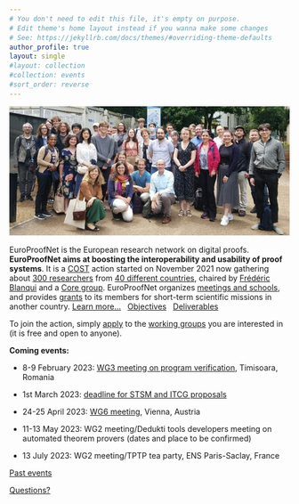 ```yaml
---
# You don't need to edit this file, it's empty on purpose.
# Edit theme's home layout instead if you wanna make some changes
# See: https://jekyllrb.com/docs/themes/#overriding-theme-defaults
author_profile: true
layout: single
#layout: collection
#collection: events
#sort_order: reverse
---
```


<img src="/_pages/WG1/Jun2022/group_with_frederic.jpg"/>

EuroProofNet is the European research network on digital proofs.
**EuroProofNet aims at boosting the interoperability and usability of
proof systems**.
It is a [COST](http://cost.eu) action started on November 2021
now gathering about [300 researchers](https://www.cost.eu/actions/CA20111/#tabs+Name:Working%20Groups%20and%20Membership) from [40 different countries](../groups), chaired by [Frédéric Blanqui](https://blanqui.gitlabpages.inria.fr/) and a [Core group](../contact).
EuroProofNet organizes [meetings and schools](../events), and provides
[grants](../grants) to its members for short-term scientific missions
in another country. [Learn more...](../description) &nbsp; [Objectives](../objectives) &nbsp; [Deliverables](../deliverables)

To join the action, simply
[apply](https://e-services.cost.eu/action/CA20111/working-groups/apply)
to the [working groups](../wg) you are interested in (it is free and open to anyone).

**Coming events:**

- 8-9 February 2023: [WG3 meeting on program verification](../wg3-timisoara), Timisoara, Romania

- 1st March 2023: [deadline for STSM and ITCG proposals](../grants)

- 24-25 April 2023: [WG6 meeting](../wg6-vienna), Vienna, Austria

- 11-13 May 2023: WG2 meeting/Dedukti tools developers meeting on automated theorem provers (dates and place to be confirmed)

- 13 July 2023: WG2 meeting/TPTP tea party, ENS Paris-Saclay, France

[Past events](../events)

[Questions?](../contact)
